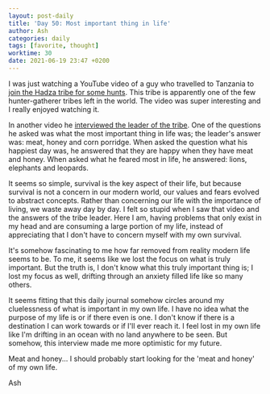 ```yaml
---
layout: post-daily
title: 'Day 50: Most important thing in life'
author: Ash
categories: daily
tags: [favorite, thought]
worktime: 30
date: 2021-06-19 23:47 +0200
---
```

I was just watching a YouTube video of a guy who travelled to Tanzania to [join the Hadza tribe for some hunts](https://www.youtube.com/watch?v=U2Szbfq9IA4). This tribe is apparently one of the few hunter-gatherer tribes left in the world. The video was super interesting and I really enjoyed watching it. 

In another video he [interviewed the leader of the tribe](https://www.youtube.com/watch?v=TAGjuRwx_Y8). One of the questions he asked was what the most important thing in life was; the leader's answer was: meat, honey and corn porridge. When asked the question what his happiest day was, he answered that they are happy when they have meat and honey. When asked what he feared most in life, he answered: lions, elephants and leopards. 

It seems so simple, survival is the key aspect of their life, but because survival is not a concern in our modern world, our values and fears evolved to abstract concepts. Rather than concerning our life with the importance of living, we waste away day by day. I felt so stupid when I saw that video and the answers of the tribe leader. Here I am, having problems that only exist in my head and are consuming a large portion of my life, instead of appreciating that I don't have to concern myself with my own survival. 

It's somehow fascinating to me how far removed from reality modern life seems to be. To me, it seems like we lost the focus on what is truly important. But the truth is, I don't know what this truly important thing is; I lost my focus as well, drifting through an anxiety filled life like so many others. 

It seems fitting that this daily journal somehow circles around my cluelessness of what is important in my own life. I have no idea what the purpose of my life is or if there even is one. I don't know if there is a destination I can work towards or if I'll ever reach it. I feel lost in my own life like I'm drifting in an ocean with no land anywhere to be seen. But somehow, this interview made me more optimistic for my future. 

Meat and honey... I should probably start looking for the 'meat and honey' of my own life.

Ash
